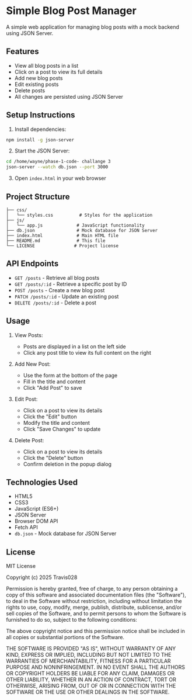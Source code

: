 # Simple Blog Post Manager

A simple web application for managing blog posts with a mock backend using JSON Server.

## Features

- View all blog posts in a list
- Click on a post to view its full details
- Add new blog posts
- Edit existing posts
- Delete posts
- All changes are persisted using JSON Server

## Setup Instructions

1. Install dependencies:
```bash
npm install -g json-server
```

2. Start the JSON Server:
```bash
cd /home/wayne/phase-1-code- challange 3
json-server --watch db.json --port 3000
```

3. Open `index.html` in your web browser

## Project Structure

```
├── css/
│   └── styles.css          # Styles for the application
├── js/
│   └── app.js             # JavaScript functionality
├── db.json                # Mock database for JSON Server
├── index.html             # Main HTML file
├── README.md              # This file
└── LICENSE               # Project license
```

## API Endpoints

- `GET /posts` - Retrieve all blog posts
- `GET /posts/:id` - Retrieve a specific post by ID
- `POST /posts` - Create a new blog post
- `PATCH /posts/:id` - Update an existing post
- `DELETE /posts/:id` - Delete a post

## Usage

1. View Posts:
   - Posts are displayed in a list on the left side
   - Click any post title to view its full content on the right

2. Add New Post:
   - Use the form at the bottom of the page
   - Fill in the title and content
   - Click "Add Post" to save

3. Edit Post:
   - Click on a post to view its details
   - Click the "Edit" button
   - Modify the title and content
   - Click "Save Changes" to update

4. Delete Post:
   - Click on a post to view its details
   - Click the "Delete" button
   - Confirm deletion in the popup dialog

## Technologies Used

- HTML5
- CSS3
- JavaScript (ES6+)
- JSON Server
- Browser DOM API
- Fetch API
- `db.json` - Mock database for JSON Server

## License

MIT License

Copyright (c) 2025 Travis028

Permission is hereby granted, free of charge, to any person obtaining a copy
of this software and associated documentation files (the "Software"), to deal
in the Software without restriction, including without limitation the rights
to use, copy, modify, merge, publish, distribute, sublicense, and/or sell
copies of the Software, and to permit persons to whom the Software is
furnished to do so, subject to the following conditions:

The above copyright notice and this permission notice shall be included in all
copies or substantial portions of the Software.

THE SOFTWARE IS PROVIDED "AS IS", WITHOUT WARRANTY OF ANY KIND, EXPRESS OR
IMPLIED, INCLUDING BUT NOT LIMITED TO THE WARRANTIES OF MERCHANTABILITY,
FITNESS FOR A PARTICULAR PURPOSE AND NONINFRINGEMENT. IN NO EVENT SHALL THE
AUTHORS OR COPYRIGHT HOLDERS BE LIABLE FOR ANY CLAIM, DAMAGES OR OTHER
LIABILITY, WHETHER IN AN ACTION OF CONTRACT, TORT OR OTHERWISE, ARISING FROM,
OUT OF OR IN CONNECTION WITH THE SOFTWARE OR THE USE OR OTHER DEALINGS IN THE
SOFTWARE.